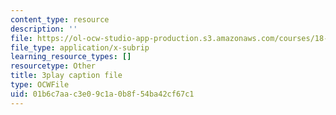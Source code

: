 ```yaml
---
content_type: resource
description: ''
file: https://ol-ocw-studio-app-production.s3.amazonaws.com/courses/18-03sc-differential-equations-fall-2011/01b6c7aac3e09c1a0b8f54ba42cf67c1_XDhJ8lVGbl8.srt
file_type: application/x-subrip
learning_resource_types: []
resourcetype: Other
title: 3play caption file
type: OCWFile
uid: 01b6c7aa-c3e0-9c1a-0b8f-54ba42cf67c1
---
```

